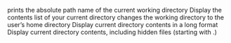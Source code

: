 prints the absolute path name of the current working directory
Display the contents list of your current directory
changes the working directory to the user’s home directory
Display current directory contents in a long format
Display current directory contents, including hidden files (starting with .)
